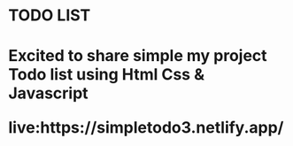 <h1>TODO LIST<h1/>
  <p>Excited to share simple my project Todo list using Html Css & Javascript<p/>
live:https://simpletodo3.netlify.app/
